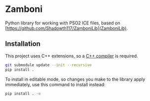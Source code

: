 # Zamboni

Python library for working with PSO2 ICE files, based on [https://github.com/Shadowth117/ZamboniLib](ZamboniLib).

## Installation

This project uses C++ extensions, so a [C++ compiler](https://wiki.python.org/moin/WindowsCompilers) is required.

```sh
git submodule update --init --recursive
pip install .
```

To install in editable mode, so changes you make to the library apply immediately, use this command to install instead:

```sh
pip install . -e
```
